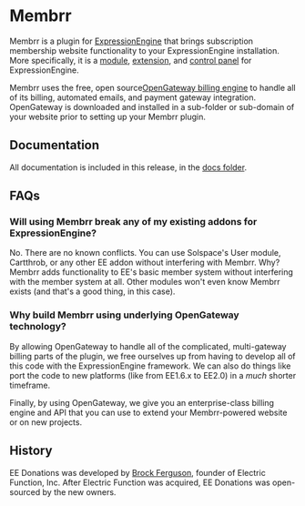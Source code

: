 # Membrr

Membrr is a plugin for [ExpressionEngine](http://www.expressionengine.com) that brings subscription membership
website functionality to your ExpressionEngine installation.  More specifically, it is a
[module](http://expressionengine.com/public_beta/docs/development/modules.html), [extension](http://expressionengine.com/docs/development/extensions.html),
and [control panel](http://expressionengine.com/public_beta/docs/development/modules.html#control_panel_file) for ExpressionEngine.

Membrr uses the free, open source[OpenGateway billing engine](http://www.github.com/electricfunction/opengateway) to handle all of its billing, automated emails, and
payment gateway integration. OpenGateway is downloaded
and installed in a sub-folder or sub-domain of your website prior to setting up your Membrr plugin.

## Documentation

All documentation is included in this release, in the [docs folder](/docs/).

## FAQs

### Will using Membrr break any of my existing addons for ExpressionEngine?

No. There are no known conflicts.  You can use Solspace's User module, Cartthrob, or any other EE addon without interfering with Membrr.
Why?  Membrr adds functionality to EE's basic member system without interfering with the member system at all.  Other modules won't even know
Membrr exists (and that's a good thing, in this case).

### Why build Membrr using underlying OpenGateway technology?

By allowing OpenGateway to handle all of the complicated, multi-gateway billing parts of the plugin, we free ourselves up
from having to develop all of this code with the ExpressionEngine framework.  We can also do things like port the code to new
platforms (like from EE1.6.x to EE2.0) in a _much_ shorter timeframe.

Finally, by using OpenGateway, we give you an enterprise-class billing engine and API that you can use to extend your
Membrr-powered website or on new projects.

## History

EE Donations was developed by [Brock Ferguson](http://www.brockferguson.com), founder of Electric Function, Inc. After Electric Function was acquired, EE Donations was open-sourced by the new owners.